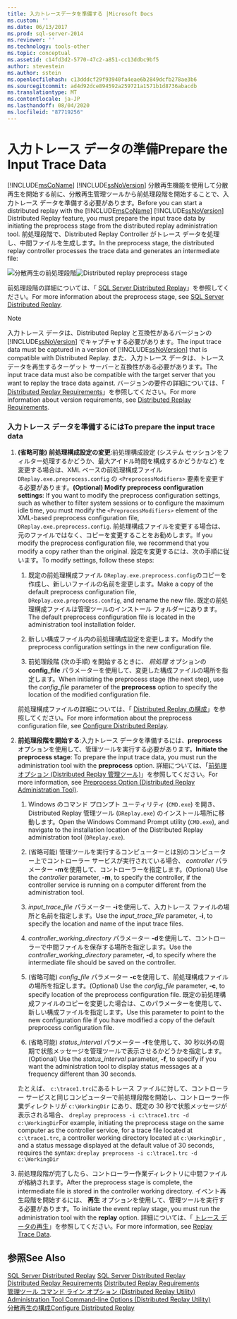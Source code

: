 ```yaml
---
title: 入力トレースデータを準備する |Microsoft Docs
ms.custom: ''
ms.date: 06/13/2017
ms.prod: sql-server-2014
ms.reviewer: ''
ms.technology: tools-other
ms.topic: conceptual
ms.assetid: c14fd3d2-5770-47c2-a851-cc13ddbc9bf5
author: stevestein
ms.author: sstein
ms.openlocfilehash: c13dddcf29f93940fa4eae6b2849dcfb278ae3b6
ms.sourcegitcommit: ad4d92dce894592a259721a1571b1d8736abacdb
ms.translationtype: MT
ms.contentlocale: ja-JP
ms.lasthandoff: 08/04/2020
ms.locfileid: "87719256"
---
```

# <a name="prepare-the-input-trace-data"></a><span data-ttu-id="d6748-102">入力トレース データの準備</span><span class="sxs-lookup"><span data-stu-id="d6748-102">Prepare the Input Trace Data</span></span>
  <span data-ttu-id="d6748-103">[!INCLUDE[msCoName](../../includes/msconame-md.md)] [!INCLUDE[ssNoVersion](../../../includes/ssnoversion-md.md)] 分散再生機能を使用して分散再生を開始する前に、分散再生管理ツールから前処理段階を開始することで、入力トレース データを準備する必要があります。</span><span class="sxs-lookup"><span data-stu-id="d6748-103">Before you can start a distributed replay with the [!INCLUDE[msCoName](../../includes/msconame-md.md)] [!INCLUDE[ssNoVersion](../../../includes/ssnoversion-md.md)] Distributed Replay feature, you must prepare the input trace data by initiating the preprocess stage from the distributed replay administration tool.</span></span> <span data-ttu-id="d6748-104">前処理段階で、Distributed Replay Controller がトレース データを処理し、中間ファイルを生成します。</span><span class="sxs-lookup"><span data-stu-id="d6748-104">In the preprocess stage, the distributed replay controller processes the trace data and generates an intermediate file:</span></span>  
  
 <span data-ttu-id="d6748-105">![分散再生の前処理段階](../../database-engine/media/preprocess.gif "分散再生の前処理段階")</span><span class="sxs-lookup"><span data-stu-id="d6748-105">![Distributed replay preprocess stage](../../database-engine/media/preprocess.gif "Distributed replay preprocess stage")</span></span>  
  
 <span data-ttu-id="d6748-106">前処理段階の詳細については、「 [SQL Server Distributed Replay](sql-server-distributed-replay.md)」を参照してください。</span><span class="sxs-lookup"><span data-stu-id="d6748-106">For more information about the preprocess stage, see [SQL Server Distributed Replay](sql-server-distributed-replay.md).</span></span>  
  
> [!NOTE]  
>  <span data-ttu-id="d6748-107">入力トレース データは、Distributed Replay と互換性があるバージョンの [!INCLUDE[ssNoVersion](../../../includes/ssnoversion-md.md)] でキャプチャする必要があります。</span><span class="sxs-lookup"><span data-stu-id="d6748-107">The input trace data must be captured in a version of [!INCLUDE[ssNoVersion](../../../includes/ssnoversion-md.md)] that is compatible with Distributed Replay.</span></span> <span data-ttu-id="d6748-108">また、入力トレース データは、トレース データを再生するターゲット サーバーと互換性がある必要があります。</span><span class="sxs-lookup"><span data-stu-id="d6748-108">The input trace data must also be compatible with the target server that you want to replay the trace data against.</span></span> <span data-ttu-id="d6748-109">バージョンの要件の詳細については、「 [Distributed Replay Requirements](distributed-replay-requirements.md)」を参照してください。</span><span class="sxs-lookup"><span data-stu-id="d6748-109">For more information about version requirements, see [Distributed Replay Requirements](distributed-replay-requirements.md).</span></span>  
  
### <a name="to-prepare-the-input-trace-data"></a><span data-ttu-id="d6748-110">入力トレース データを準備するには</span><span class="sxs-lookup"><span data-stu-id="d6748-110">To prepare the input trace data</span></span>  
  
1.  <span data-ttu-id="d6748-111">**(省略可能) 前処理構成設定の変更**:前処理構成設定 (システム セッションをフィルター処理するかどうか、最大アイドル時間を構成するかどうかなど) を変更する場合は、XML ベースの前処理構成ファイル `DReplay.exe.preprocess.config` の `<PreprocessModifiers>` 要素を変更する必要があります。</span><span class="sxs-lookup"><span data-stu-id="d6748-111">**(Optional) Modify preprocess configuration settings**: If you want to modify the preprocess configuration settings, such as whether to filter system sessions or to configure the maximum idle time, you must modify the `<PreprocessModifiers>` element of the XML-based preprocess configuration file, `DReplay.exe.preprocess.config`.</span></span> <span data-ttu-id="d6748-112">前処理構成ファイルを変更する場合は、元のファイルではなく、コピーを変更することをお勧めします。</span><span class="sxs-lookup"><span data-stu-id="d6748-112">If you modify the preprocess configuration file, we recommend that you modify a copy rather than the original.</span></span> <span data-ttu-id="d6748-113">設定を変更するには、次の手順に従います。</span><span class="sxs-lookup"><span data-stu-id="d6748-113">To modify settings, follow these steps:</span></span>  
  
    1.  <span data-ttu-id="d6748-114">既定の前処理構成ファイル `DReplay.exe.preprocess.config`のコピーを作成し、新しいファイルの名前を変更します。</span><span class="sxs-lookup"><span data-stu-id="d6748-114">Make a copy of the default preprocess configuration file, `DReplay.exe.preprocess.config`, and rename the new file.</span></span> <span data-ttu-id="d6748-115">既定の前処理構成ファイルは管理ツールのインストール フォルダーにあります。</span><span class="sxs-lookup"><span data-stu-id="d6748-115">The default preprocess configuration file is located in the administration tool installation folder.</span></span>  
  
    2.  <span data-ttu-id="d6748-116">新しい構成ファイル内の前処理構成設定を変更します。</span><span class="sxs-lookup"><span data-stu-id="d6748-116">Modify the preprocess configuration settings in the new configuration file.</span></span>  
  
    3.  <span data-ttu-id="d6748-117">前処理段階 (次の手順) を開始するときに、 *前処理* オプションの **config_file** パラメーターを使用して、変更した構成ファイルの場所を指定します。</span><span class="sxs-lookup"><span data-stu-id="d6748-117">When initiating the preprocess stage (the next step), use the *config_file* parameter of the **preprocess** option to specify the location of the modified configuration file.</span></span>  
  
     <span data-ttu-id="d6748-118">前処理構成ファイルの詳細については、「 [Distributed Replay の構成](configure-distributed-replay.md)」を参照してください。</span><span class="sxs-lookup"><span data-stu-id="d6748-118">For more information about the preprocess configuration file, see [Configure Distributed Replay](configure-distributed-replay.md).</span></span>  
  
2.  <span data-ttu-id="d6748-119">**前処理段階を開始する**:入力トレース データを準備するには、**preprocess** オプションを使用して、管理ツールを実行する必要があります。</span><span class="sxs-lookup"><span data-stu-id="d6748-119">**Initiate the preprocess stage**: To prepare the input trace data, you must run the administration tool with the **preprocess** option.</span></span> <span data-ttu-id="d6748-120">詳細については、「[前処理オプション &#40;Distributed Replay 管理ツール&#41;](preprocess-option-distributed-replay-administration-tool.md)」を参照してください。</span><span class="sxs-lookup"><span data-stu-id="d6748-120">For more information, see [Preprocess Option &#40;Distributed Replay Administration Tool&#41;](preprocess-option-distributed-replay-administration-tool.md).</span></span>  
  
    1.  <span data-ttu-id="d6748-121">Windows のコマンド プロンプト ユーティリティ (`CMD.exe`) を開き、Distributed Replay 管理ツール (`DReplay.exe`) のインストール場所に移動します。</span><span class="sxs-lookup"><span data-stu-id="d6748-121">Open the Windows Command Prompt utility (`CMD.exe`), and navigate to the installation location of the Distributed Replay administration tool (`DReplay.exe`).</span></span>  
  
    2.  <span data-ttu-id="d6748-122">(省略可能) 管理ツールを実行するコンピューターとは別のコンピューター上でコントローラー サービスが実行されている場合、 *controller* パラメーター **-m**を使用して、コントローラーを指定します。</span><span class="sxs-lookup"><span data-stu-id="d6748-122">(Optional) Use the *controller* parameter, **-m**, to specify the controller, if the controller service is running on a computer different from the administration tool.</span></span>  
  
    3.  <span data-ttu-id="d6748-123">*input_trace_file* パラメーター **-i**を使用して、入力トレース ファイルの場所と名前を指定します。</span><span class="sxs-lookup"><span data-stu-id="d6748-123">Use the *input_trace_file* parameter, **-i**, to specify the location and name of the input trace files.</span></span>  
  
    4.  <span data-ttu-id="d6748-124">*controller_working_directory* パラメーター **-d**を使用して、コントローラーで中間ファイルを保存する場所を指定します。</span><span class="sxs-lookup"><span data-stu-id="d6748-124">Use the *controller_working_directory* parameter, **-d**, to specify where the intermediate file should be saved on the controller.</span></span>  
  
    5.  <span data-ttu-id="d6748-125">(省略可能) *config_file* パラメーター **-c**を使用して、前処理構成ファイルの場所を指定します。</span><span class="sxs-lookup"><span data-stu-id="d6748-125">(Optional) Use the *config_file* parameter, **-c**, to specify location of the preprocess configuration file.</span></span> <span data-ttu-id="d6748-126">既定の前処理構成ファイルのコピーを変更した場合は、このパラメーターを使用して、新しい構成ファイルを指定します。</span><span class="sxs-lookup"><span data-stu-id="d6748-126">Use this parameter to point to the new configuration file if you have modified a copy of the default preprocess configuration file.</span></span>  
  
    6.  <span data-ttu-id="d6748-127">(省略可能) *status_interval* パラメーター **-f**を使用して、30 秒以外の周期で状態メッセージを管理ツールで表示させるかどうかを指定します。</span><span class="sxs-lookup"><span data-stu-id="d6748-127">(Optional) Use the *status_interval* parameter, **-f**, to specify if you want the administration tool to display status messages at a frequency different than 30 seconds.</span></span>  
  
     <span data-ttu-id="d6748-128">たとえば、 `c:\trace1.trc`にあるトレース ファイルに対して、コントローラー サービスと同じコンピューターで前処理段階を開始し、コントローラー作業ディレクトリが `c:\WorkingDir` にあり、既定の 30 秒で状態メッセージが表示される場合、 `dreplay preprocess -i c:\trace1.trc -d c:\WorkingDir`</span><span class="sxs-lookup"><span data-stu-id="d6748-128">For example, initiating the preprocess stage on the same computer as the controller service, for a trace file located at `c:\trace1.trc`, a controller working directory located at `c:\WorkingDir` , and a status message displayed at the default value of 30 seconds, requires the syntax: `dreplay preprocess -i c:\trace1.trc -d c:\WorkingDir`</span></span>  
  
3.  <span data-ttu-id="d6748-129">前処理段階が完了したら、コントローラー作業ディレクトリに中間ファイルが格納されます。</span><span class="sxs-lookup"><span data-stu-id="d6748-129">After the preprocess stage is complete, the intermediate file is stored in the controller working directory.</span></span> <span data-ttu-id="d6748-130">イベント再生段階を開始するには、 **再生** オプションを使用して、管理ツールを実行する必要があります。</span><span class="sxs-lookup"><span data-stu-id="d6748-130">To initiate the event replay stage, you must run the administration tool with the **replay** option.</span></span> <span data-ttu-id="d6748-131">詳細については、「 [トレース データの再生](replay-trace-data.md)」を参照してください。</span><span class="sxs-lookup"><span data-stu-id="d6748-131">For more information, see [Replay Trace Data](replay-trace-data.md).</span></span>  
  
## <a name="see-also"></a><span data-ttu-id="d6748-132">参照</span><span class="sxs-lookup"><span data-stu-id="d6748-132">See Also</span></span>  
 <span data-ttu-id="d6748-133">[SQL Server Distributed Replay](sql-server-distributed-replay.md) </span><span class="sxs-lookup"><span data-stu-id="d6748-133">[SQL Server Distributed Replay](sql-server-distributed-replay.md) </span></span>  
 <span data-ttu-id="d6748-134">[Distributed Replay Requirements](distributed-replay-requirements.md) </span><span class="sxs-lookup"><span data-stu-id="d6748-134">[Distributed Replay Requirements](distributed-replay-requirements.md) </span></span>  
 <span data-ttu-id="d6748-135">[管理ツール コマンド ライン オプション &#40;Distributed Replay Utility&#41;](administration-tool-command-line-options-distributed-replay-utility.md) </span><span class="sxs-lookup"><span data-stu-id="d6748-135">[Administration Tool Command-line Options &#40;Distributed Replay Utility&#41;](administration-tool-command-line-options-distributed-replay-utility.md) </span></span>  
 [<span data-ttu-id="d6748-136">分散再生の構成</span><span class="sxs-lookup"><span data-stu-id="d6748-136">Configure Distributed Replay</span></span>](configure-distributed-replay.md)  
  
  
